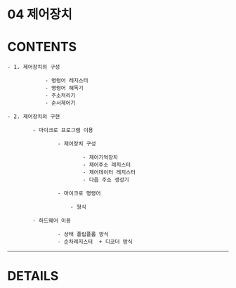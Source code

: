 # 04 제어장치

# CONTENTS

    - 1. 제어장치의 구성

                - 명령어 레지스터
                - 명령어 해독기
                - 주소처리기
                - 순서제어기
    
    - 2. 제어장치의 구현

            - 마이크로 프로그램 이용
                    
                    - 제어장치 구성 
                    
                            - 제어기억장치
                            - 제어주소 레지스터
                            - 제어데이터 레지스터
                            - 다음 주소 생성기
                    
                    - 마이크로 명령어
                    
                        - 형식
                
            - 하드웨어 이용
                    
                    - 상태 플립플롭 방식
                    - 순차레지스터  + 디코더 방식

---

# DETAILS
    